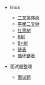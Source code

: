 - linux
  - [二叉排序树](others/ds/binarysorttree.md)
  - [平衡二叉树](others/ds/balancetree.md)
  - [红黑树](others/ds/redblacktree.md)
  - [B树](others/ds/btree.md)
  - [B+树](others/ds/b+tree.md)
  - [链表](others/ds/linked.md)
  - [循环链表](others/ds/linked.md)

- 面试题整理

  - [面试题](cdn.md)
